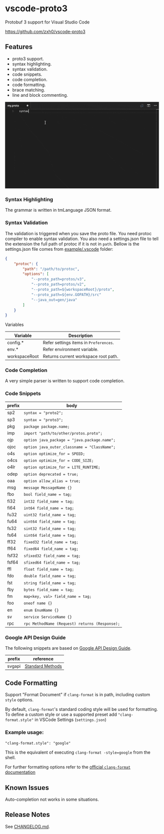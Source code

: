 # vscode-proto3

Protobuf 3 support for Visual Studio Code

https://github.com/zxh0/vscode-proto3

## Features

- proto3 support.
- syntax highlighting.
- syntax validation.
- code snippets.
- code completion.
- code formatting.
- brace matching.
- line and block commenting.

![gif1](images/gif1.gif)

### Syntax Highlighting

The grammar is written in tmLanguage JSON format.

### Syntax Validation

The validation is triggered when you save the proto file. You need protoc 
compiler to enable syntax validation. You also need a settings.json file 
to tell the extension the full path of protoc if it is not in `path`. 
Bellow is the settings.json file comes from 
[example/.vscode](https://github.com/zxh0/vscode-proto3/tree/master/example/.vscode) folder:
```json
{
    "protoc": {
        "path": "/path/to/protoc",
        "options": [
            "--proto_path=protos/v3",
            "--proto_path=protos/v2",
            "--proto_path=${workspaceRoot}/proto",
            "--proto_path=${env.GOPATH}/src"
            "--java_out=gen/java"
        ]
    }
}
```

Variables

Variable      | Description
------------- | ------------
config.*      | Refer settings items in ``Preferences``.
env.*         | Refer environment variable.
workspaceRoot | Returns current workspace root path.

### Code Completion

A very simple parser is written to support code completion. 

### Code Snippets

prefix| body
----- | -----
sp2   | `syntax = "proto2";`
sp3   | `syntax = "proto3";`
pkg   | `package package.name;`
imp   | `import "path/to/other/protos.proto";`
ojp   | `option java_package = "java.package.name";`
ojoc  | `option java_outer_classname = "ClassName";`
o4s   | `option optimize_for = SPEED;`
o4cs  | `option optimize_for = CODE_SIZE;`
o4lr  | `option optimize_for = LITE_RUNTIME;`
odep  | `option deprecated = true;`
oaa   | `option allow_alias = true;`
msg   | `message MessageName {}`
fbo   | `bool field_name = tag;`
fi32  | `int32 field_name = tag;`
fi64  | `int64 field_name = tag;`
fu32  | `uint32 field_name = tag;`
fu64  | `uint64 field_name = tag;`
fs32  | `sint32 field_name = tag;`
fs64  | `sint64 field_name = tag;`
ff32  | `fixed32 field_name = tag;`
ff64  | `fixed64 field_name = tag;`
fsf32 | `sfixed32 field_name = tag;`
fsf64 | `sfixed64 field_name = tag;`
ffl   | `float field_name = tag;`
fdo   | `double field_name = tag;`
fst   | `string field_name = tag;`
fby   | `bytes field_name = tag;`
fm    | `map<key, val> field_name = tag;`
foo   | `oneof name {}`
en    | `enum EnumName {}`
sv    | `service ServiceName {}`
rpc   | `rpc MethodName (Request) returns (Response);`

### Google API Design Guide

The following snippets are based on
[Google API Design Guide](https://cloud.google.com/apis/design/).

prefix | reference
------ | -----
svgapi | [Standard Methods](https://cloud.google.com/apis/design/standard_methods)

## Code Formatting

Support "Format Document" if `clang-format` is in path, including custom `style` options.

By default, `clang-format`'s standard coding style will be used for formatting. To define a custom style or use a supported preset add `"clang-format.style"` in VSCode Settings (`settings.json`)

### Example usage:
`"clang-format.style": "google"`

This is the equivalent of executing `clang-format -style=google` from the shell.

For further formatting options refer to the [official `clang-format` documentation](https://clang.llvm.org/docs/ClangFormatStyleOptions.html)

## Known Issues

Auto-completion not works in some situations.

## Release Notes

See [CHANGELOG.md](CHANGELOG.md).
